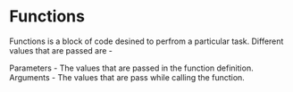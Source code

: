 # Functions

Functions is a block of code desined to perfrom a particular task. Different values that are passed are - 

Parameters - The values that are passed in the function definition.
Arguments - The values that are pass while calling the function.